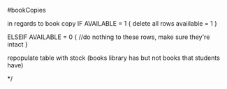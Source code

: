 
#bookCopies

in regards to book copy
IF AVAILABLE =  1 {
	delete all rows avaiilable = 1
}

ELSEIF AVAILABLE = 0 {
	//do nothing to these rows, make sure they're intact
}

repopulate table with stock (books library has but not books that students have)

*/

